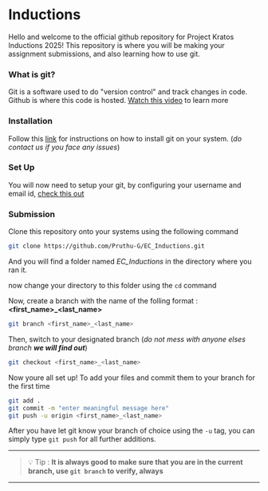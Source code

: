 # Inductions

Hello and welcome to the official github repository for Project Kratos Inductions 2025! This repository is where you will be making your assignment submissions, and also learning how to use git.

### What is git?

Git is a software used to do "version control" and track changes in code. Github is where this code is hosted. [Watch this video](https://youtu.be/r8jQ9hVA2qs?si=RhdH97FD-Xc3-4q8) to learn more 

### Installation 

Follow this [link](https://git-scm.com/book/en/v2/Getting-Started-Installing-Git) for instructions on how to install git on your system. (_do contact us if you face any issues_)

### Set Up

You will now need to setup your git, by configuring your username and email id, [check this out](https://docs.github.com/en/get-started/git-basics/set-up-git)

### Submission 

Clone this repository onto your systems using the following command 
```bash
git clone https://github.com/Pruthu-G/EC_Inductions.git
```
And you will find a folder named _EC_Inductions_ in the directory where you ran it. 

now change your directory to this folder using the ```cd``` command

Now, create a branch with the name of the folling format : **<first_name>_<last_name>** 
```bash
git branch <first_name>_<last_name>
```
Then, switch to your designated branch (_do not mess with anyone elses branch **we will find out**_)

```bash
git checkout <first_name>_<last_name>
```

Now youre all set up! To add your files and commit them to your branch for the first time
```bash
git add .
git commit -m "enter meaningful message here"
git push -u origin <first_name>_<last_name>
```
After you have let git know your branch of choice using the ``` -u ``` tag, you can simply type ```git push``` for all further additions. 

---
>💡 Tip : **It is always good to make sure that you are in the current branch, use ```git branch``` to verify, always**
---





